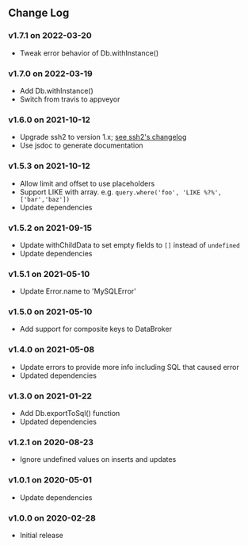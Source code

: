 ## Change Log

### v1.7.1 on 2022-03-20

- Tweak error behavior of Db.withInstance()

### v1.7.0 on 2022-03-19

- Add Db.withInstance()
- Switch from travis to appveyor

### v1.6.0 on 2021-10-12

- Upgrade ssh2 to version 1.x; [see ssh2's changelog](https://github.com/mscdex/ssh2/issues/935)
- Use jsdoc to generate documentation

### v1.5.3 on 2021-10-12

- Allow limit and offset to use placeholders
- Support LIKE with array. e.g. `query.where('foo', 'LIKE %?%', ['bar','baz'])`
- Update dependencies

### v1.5.2 on 2021-09-15

- Update withChildData to set empty fields to `[]` instead of `undefined`
- Update dependencies

### v1.5.1 on 2021-05-10

- Update Error.name to 'MySQLError'

### v1.5.0 on 2021-05-10

- Add support for composite keys to DataBroker

### v1.4.0 on 2021-05-08

- Update errors to provide more info including SQL that caused error
- Updated dependencies

### v1.3.0 on 2021-01-22

- Add Db.exportToSql() function
- Updated dependencies

### v1.2.1 on 2020-08-23

- Ignore undefined values on inserts and updates

### v1.0.1 on 2020-05-01

- Update dependencies

### v1.0.0 on 2020-02-28

- Initial release
